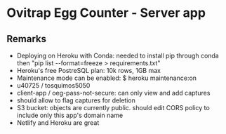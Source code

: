 # Ovitrap Egg Counter - Server app

## Remarks
- Deploying on Heroku with Conda: needed to install pip through conda then "pip list --format=freeze > requirements.txt"
- Heroku's free PostreSQL plan: 10k rows, 1GB max
- Maintenance mode can be enabled: $ heroku maintenance:on
- u40725 / tosquimos5050
- client-app / oeg-pass-not-secure: can only view and add captures
- should allow to flag captures for deletion
- S3 bucket: objects are currently public. should edit CORS policy to include only this app's domain name
- Netlify and Heroku are great
